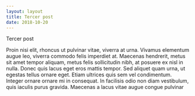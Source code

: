 ```yaml
---
layout: layout
title: Tercer post
date: 2018-10-20
---
```


Tercer post


Proin nisi elit, rhoncus ut pulvinar vitae, viverra at urna. Vivamus elementum augue leo, viverra commodo felis imperdiet at. Maecenas hendrerit, metus sit amet tempor aliquam, metus felis sollicitudin nibh, at posuere ex nisl in nulla. Donec quis lacus eget eros mattis tempor. Sed aliquet quam urna, ut egestas tellus ornare eget. Etiam ultrices quis sem vel condimentum. Integer ornare ornare mi in consequat. In facilisis odio non diam vestibulum, quis iaculis purus gravida. Maecenas a lacus vitae augue congue pulvinar
